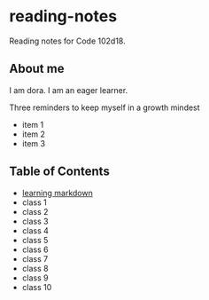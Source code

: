 # reading-notes
Reading notes for Code 102d18.

## About me
I am dora. I am an eager learner.

Three reminders to keep myself in a growth mindest
- item 1
- item 2
- item 3

## Table of Contents
- [learning markdown](learning_markdown.md)
- class 1
- class 2
- class 3
- class 4
- class 5
- class 6 
- class 7
- class 8
- class 9
- class 10
